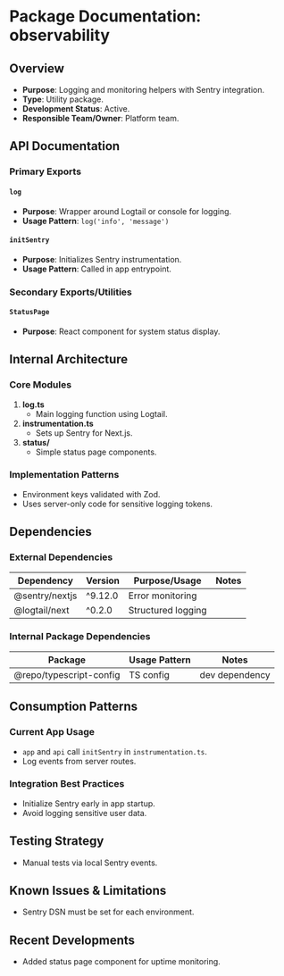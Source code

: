 # Package Documentation: observability

## Overview
- **Purpose**: Logging and monitoring helpers with Sentry integration.
- **Type**: Utility package.
- **Development Status**: Active.
- **Responsible Team/Owner**: Platform team.

## API Documentation

### Primary Exports

#### `log`
- **Purpose**: Wrapper around Logtail or console for logging.
- **Usage Pattern**: `log('info', 'message')`

#### `initSentry`
- **Purpose**: Initializes Sentry instrumentation.
- **Usage Pattern**: Called in app entrypoint.

### Secondary Exports/Utilities

#### `StatusPage`
- **Purpose**: React component for system status display.

## Internal Architecture

### Core Modules
1. **log.ts**
   - Main logging function using Logtail.
2. **instrumentation.ts**
   - Sets up Sentry for Next.js.
3. **status/**
   - Simple status page components.

### Implementation Patterns
- Environment keys validated with Zod.
- Uses server-only code for sensitive logging tokens.

## Dependencies

### External Dependencies
| Dependency | Version | Purpose/Usage | Notes |
|------------|---------|--------------|-------|
| @sentry/nextjs | ^9.12.0 | Error monitoring | |
| @logtail/next | ^0.2.0 | Structured logging | |

### Internal Package Dependencies
| Package | Usage Pattern | Notes |
|-----------|---------------|-------|
| @repo/typescript-config | TS config | dev dependency |

## Consumption Patterns

### Current App Usage
- `app` and `api` call `initSentry` in `instrumentation.ts`.
- Log events from server routes.

### Integration Best Practices
- Initialize Sentry early in app startup.
- Avoid logging sensitive user data.

## Testing Strategy
- Manual tests via local Sentry events.

## Known Issues & Limitations
- Sentry DSN must be set for each environment.

## Recent Developments
- Added status page component for uptime monitoring.
